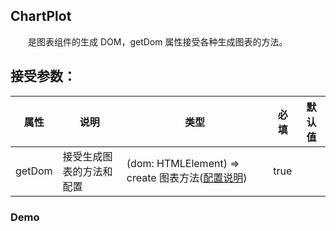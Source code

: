 ## ChartPlot

&emsp;&emsp;是图表组件的生成 DOM，getDom 属性接受各种生成图表的方法。

## 接受参数：

| 属性   | 说明                     | 类型                                                                                                                                                                                                  | 必填 | 默认值 |
| ------ | ------------------------ | ----------------------------------------------------------------------------------------------------------------------------------------------------------------------------------------------------- | ---- | ------ |
| getDom | 接受生成图表的方法和配置 | (dom: HTMLElement) => create 图表方法(<a href="https://thundersdata-frontend.github.io/td-doc/#/charts/utils/base-config?anchor=%E5%9F%BA%E7%A1%80%E5%85%AC%E5%85%B1%E9%85%8D%E7%BD%AE">配置说明</a>) | true |        |

### Demo

<code src="./base.tsx">
